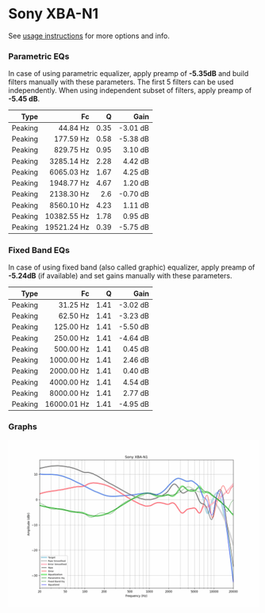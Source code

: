 # Sony XBA-N1
See [usage instructions](https://github.com/jaakkopasanen/AutoEq#usage) for more options and info.

### Parametric EQs
In case of using parametric equalizer, apply preamp of **-5.35dB** and build filters manually
with these parameters. The first 5 filters can be used independently.
When using independent subset of filters, apply preamp of **-5.45 dB**.

| Type    | Fc          |    Q | Gain     |
|--------:|------------:|-----:|---------:|
| Peaking | 44.84 Hz    | 0.35 | -3.01 dB |
| Peaking | 177.59 Hz   | 0.58 | -5.38 dB |
| Peaking | 829.75 Hz   | 0.95 | 3.10 dB  |
| Peaking | 3285.14 Hz  | 2.28 | 4.42 dB  |
| Peaking | 6065.03 Hz  | 1.67 | 4.25 dB  |
| Peaking | 1948.77 Hz  | 4.67 | 1.20 dB  |
| Peaking | 2138.30 Hz  | 2.6  | -0.70 dB |
| Peaking | 8560.10 Hz  | 4.23 | 1.11 dB  |
| Peaking | 10382.55 Hz | 1.78 | 0.95 dB  |
| Peaking | 19521.24 Hz | 0.39 | -5.75 dB |

### Fixed Band EQs
In case of using fixed band (also called graphic) equalizer, apply preamp of **-5.24dB**
(if available) and set gains manually with these parameters.

| Type    | Fc          |    Q | Gain     |
|--------:|------------:|-----:|---------:|
| Peaking | 31.25 Hz    | 1.41 | -3.02 dB |
| Peaking | 62.50 Hz    | 1.41 | -3.23 dB |
| Peaking | 125.00 Hz   | 1.41 | -5.50 dB |
| Peaking | 250.00 Hz   | 1.41 | -4.64 dB |
| Peaking | 500.00 Hz   | 1.41 | 0.45 dB  |
| Peaking | 1000.00 Hz  | 1.41 | 2.46 dB  |
| Peaking | 2000.00 Hz  | 1.41 | 0.40 dB  |
| Peaking | 4000.00 Hz  | 1.41 | 4.54 dB  |
| Peaking | 8000.00 Hz  | 1.41 | 2.77 dB  |
| Peaking | 16000.01 Hz | 1.41 | -4.95 dB |

### Graphs
![](./Sony%20XBA-N1.png)